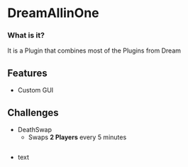 # DreamAllinOne
### What is it?
It is a Plugin that combines most of the Plugins from Dream
## Features
- Custom GUI

## Challenges
- DeathSwap
  - Swaps **2 Players** every 5 minutes

<svg width="100" height="100" xmlns="http://www.w3.org/2000/svg">
<foreignObject width="100" height="100">
    <div xmlns="http://www.w3.org/1999/xhtml">
        <ul>
            <li>text</li>
        </ul>
        <!-- Other embed HTML element/text into SVG -->
    </div>
</foreignObject>
</svg>
